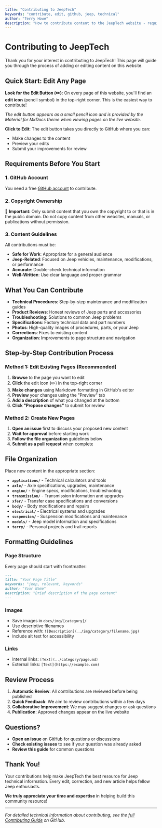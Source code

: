 ```yaml
---
title: "Contributing to JeepTech"
keywords: "contribute, edit, github, jeep, technical"
author: "Terry Howe"
description: "How to contribute content to the JeepTech website - requirements, guidelines, and step-by-step instructions."
---
```


# Contributing to JeepTech

Thank you for your interest in contributing to JeepTech! This page will guide you through the process of adding or editing content on this website.

## Quick Start: Edit Any Page

**Look for the Edit Button (✏️)**: On every page of this website, you'll find an **edit icon** (pencil symbol) in the top-right corner. This is the easiest way to contribute!

*The edit button appears as a small pencil icon and is provided by the Material for MkDocs theme when viewing pages on the live website.*

**Click to Edit**: The edit button takes you directly to GitHub where you can:
- Make changes to the content
- Preview your edits
- Submit your improvements for review

## Requirements Before You Start

### 1. GitHub Account
You need a free [GitHub account](https://github.com/join) to contribute.

### 2. Copyright Ownership
**🚨 Important**: Only submit content that you own the copyright to or that is in the public domain. Do not copy content from other websites, manuals, or publications without permission.

### 3. Content Guidelines
All contributions must be:
- **Safe for Work**: Appropriate for a general audience
- **Jeep-Related**: Focused on Jeep vehicles, maintenance, modifications, or performance
- **Accurate**: Double-check technical information
- **Well-Written**: Use clear language and proper grammar

## What You Can Contribute

- **Technical Procedures**: Step-by-step maintenance and modification guides
- **Product Reviews**: Honest reviews of Jeep parts and accessories  
- **Troubleshooting**: Solutions to common Jeep problems
- **Specifications**: Factory technical data and part numbers
- **Photos**: High-quality images of procedures, parts, or your Jeep
- **Corrections**: Fixes to existing content
- **Organization**: Improvements to page structure and navigation

## Step-by-Step Contribution Process

### Method 1: Edit Existing Pages (Recommended)

1. **Browse** to the page you want to edit
2. **Click** the edit icon (✏️) in the top-right corner
3. **Make changes** using Markdown formatting in GitHub's editor
4. **Preview** your changes using the "Preview" tab
5. **Add a description** of what you changed at the bottom
6. **Click "Propose changes"** to submit for review

### Method 2: Create New Pages

1. **Open an issue** first to discuss your proposed new content
2. **Wait for approval** before starting work
3. **Follow the file organization** guidelines below
4. **Submit as a pull request** when complete

## File Organization

Place new content in the appropriate section:

- **`applications/`** - Technical calculators and tools
- **`axle/`** - Axle specifications, upgrades, maintenance  
- **`engine/`** - Engine specs, modifications, troubleshooting
- **`transmission/`** - Transmission information and upgrades
- **`xfer/`** - Transfer case specifications and conversions
- **`body/`** - Body modifications and repairs
- **`electrical/`** - Electrical systems and upgrades
- **`suspension/`** - Suspension modifications and maintenance
- **`models/`** - Jeep model information and specifications
- **`terry/`** - Personal projects and trail reports

## Formatting Guidelines

### Page Structure
Every page should start with frontmatter:
```markdown
---
title: "Your Page Title"
keywords: "jeep, relevant, keywords"
author: "Your Name"  
description: "Brief description of the page content"
---
```

### Images
- Save images in `docs/img/[category]/` 
- Use descriptive filenames
- Reference with: `![Description](../img/category/filename.jpg)`
- Include alt text for accessibility

### Links
- Internal links: `[Text](../category/page.md)`
- External links: `[Text](https://example.com)`

## Review Process

1. **Automatic Review**: All contributions are reviewed before being published
2. **Quick Feedback**: We aim to review contributions within a few days
3. **Collaborative Improvement**: We may suggest changes or ask questions
4. **Publication**: Approved changes appear on the live website

## Questions?

- **Open an issue** on GitHub for questions or discussions
- **Check existing issues** to see if your question was already asked
- **Review this guide** for common questions

## Thank You!

Your contributions help make JeepTech the best resource for Jeep technical information. Every edit, correction, and new article helps fellow Jeep enthusiasts.

**We truly appreciate your time and expertise** in helping build this community resource!

---

*For detailed technical information about contributing, see the [full Contributing Guide](https://github.com/TerryHowe/JeepTech/blob/main/CONTRIBUTING.md) on GitHub.*